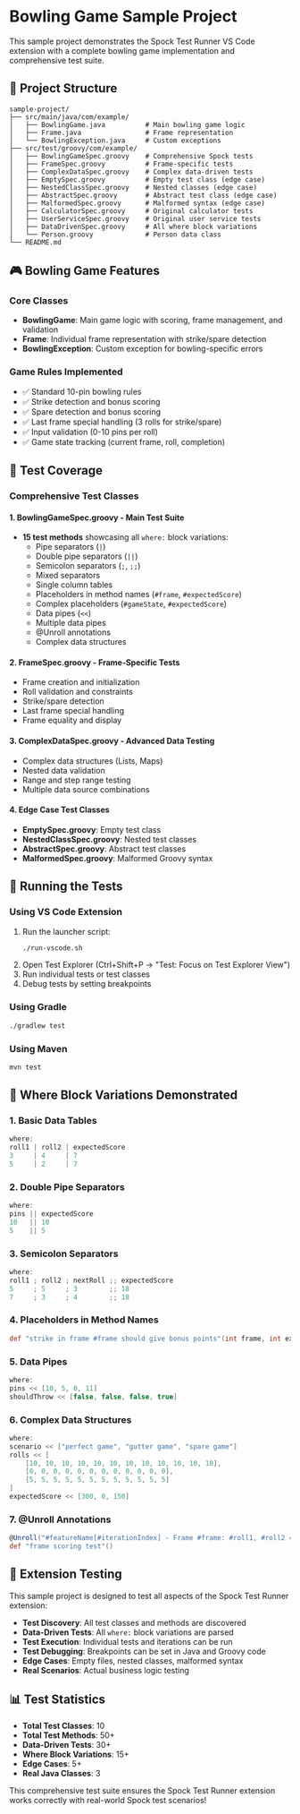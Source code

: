 # Bowling Game Sample Project

This sample project demonstrates the Spock Test Runner VS Code extension with a complete bowling game implementation and comprehensive test suite.

## 🎯 Project Structure

```
sample-project/
├── src/main/java/com/example/
│   ├── BowlingGame.java          # Main bowling game logic
│   ├── Frame.java                # Frame representation
│   └── BowlingException.java     # Custom exceptions
├── src/test/groovy/com/example/
│   ├── BowlingGameSpec.groovy    # Comprehensive Spock tests
│   ├── FrameSpec.groovy          # Frame-specific tests
│   ├── ComplexDataSpec.groovy    # Complex data-driven tests
│   ├── EmptySpec.groovy          # Empty test class (edge case)
│   ├── NestedClassSpec.groovy    # Nested classes (edge case)
│   ├── AbstractSpec.groovy       # Abstract test class (edge case)
│   ├── MalformedSpec.groovy      # Malformed syntax (edge case)
│   ├── CalculatorSpec.groovy     # Original calculator tests
│   ├── UserServiceSpec.groovy    # Original user service tests
│   ├── DataDrivenSpec.groovy     # All where block variations
│   └── Person.groovy             # Person data class
└── README.md
```

## 🎮 Bowling Game Features

### Core Classes
- **BowlingGame**: Main game logic with scoring, frame management, and validation
- **Frame**: Individual frame representation with strike/spare detection
- **BowlingException**: Custom exception for bowling-specific errors

### Game Rules Implemented
- ✅ Standard 10-pin bowling rules
- ✅ Strike detection and bonus scoring
- ✅ Spare detection and bonus scoring
- ✅ Last frame special handling (3 rolls for strike/spare)
- ✅ Input validation (0-10 pins per roll)
- ✅ Game state tracking (current frame, roll, completion)

## 🧪 Test Coverage

### Comprehensive Test Classes

#### 1. **BowlingGameSpec.groovy** - Main Test Suite
- **15 test methods** showcasing all `where:` block variations:
  - Pipe separators (`|`)
  - Double pipe separators (`||`)
  - Semicolon separators (`;`, `;;`)
  - Mixed separators
  - Single column tables
  - Placeholders in method names (`#frame`, `#expectedScore`)
  - Complex placeholders (`#gameState`, `#expectedScore`)
  - Data pipes (`<<`)
  - Multiple data pipes
  - @Unroll annotations
  - Complex data structures

#### 2. **FrameSpec.groovy** - Frame-Specific Tests
- Frame creation and initialization
- Roll validation and constraints
- Strike/spare detection
- Last frame special handling
- Frame equality and display

#### 3. **ComplexDataSpec.groovy** - Advanced Data Testing
- Complex data structures (Lists, Maps)
- Nested data validation
- Range and step range testing
- Multiple data source combinations

#### 4. **Edge Case Test Classes**
- **EmptySpec.groovy**: Empty test class
- **NestedClassSpec.groovy**: Nested test classes
- **AbstractSpec.groovy**: Abstract test classes
- **MalformedSpec.groovy**: Malformed Groovy syntax

## 🚀 Running the Tests

### Using VS Code Extension
1. Run the launcher script:
   ```bash
   ./run-vscode.sh
   ```
2. Open Test Explorer (Ctrl+Shift+P → "Test: Focus on Test Explorer View")
3. Run individual tests or test classes
4. Debug tests by setting breakpoints

### Using Gradle
```bash
./gradlew test
```

### Using Maven
```bash
mvn test
```

## 🎯 Where Block Variations Demonstrated

### 1. **Basic Data Tables**
```groovy
where:
roll1 | roll2 | expectedScore
3     | 4     | 7
5     | 2     | 7
```

### 2. **Double Pipe Separators**
```groovy
where:
pins || expectedScore
10   || 10
5    || 5
```

### 3. **Semicolon Separators**
```groovy
where:
roll1 ; roll2 ; nextRoll ;; expectedScore
5     ; 5     ; 3        ;; 18
7     ; 3     ; 4        ;; 18
```

### 4. **Placeholders in Method Names**
```groovy
def "strike in frame #frame should give bonus points"(int frame, int expectedBonus)
```

### 5. **Data Pipes**
```groovy
where:
pins << [10, 5, 0, 11]
shouldThrow << [false, false, false, true]
```

### 6. **Complex Data Structures**
```groovy
where:
scenario << ["perfect game", "gutter game", "spare game"]
rolls << [
    [10, 10, 10, 10, 10, 10, 10, 10, 10, 10, 10, 10],
    [0, 0, 0, 0, 0, 0, 0, 0, 0, 0, 0, 0],
    [5, 5, 5, 5, 5, 5, 5, 5, 5, 5, 5, 5]
]
expectedScore << [300, 0, 150]
```

### 7. **@Unroll Annotations**
```groovy
@Unroll("#featureName[#iterationIndex] - Frame #frame: #roll1, #roll2 = #expectedScore")
def "frame scoring test"()
```

## 🔧 Extension Testing

This sample project is designed to test all aspects of the Spock Test Runner extension:

- **Test Discovery**: All test classes and methods are discovered
- **Data-Driven Tests**: All `where:` block variations are parsed
- **Test Execution**: Individual tests and iterations can be run
- **Test Debugging**: Breakpoints can be set in Java and Groovy code
- **Edge Cases**: Empty files, nested classes, malformed syntax
- **Real Scenarios**: Actual business logic testing

## 📊 Test Statistics

- **Total Test Classes**: 10
- **Total Test Methods**: 50+
- **Data-Driven Tests**: 30+
- **Where Block Variations**: 15+
- **Edge Cases**: 5+
- **Real Java Classes**: 3

This comprehensive test suite ensures the Spock Test Runner extension works correctly with real-world Spock test scenarios!

